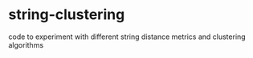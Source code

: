 # string-clustering
code to experiment with different string distance metrics and clustering algorithms
